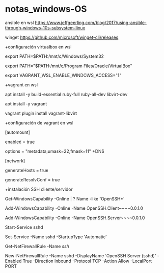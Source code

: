 # notas_windows-OS

ansible en wsl 
https://www.jeffgeerling.com/blog/2017/using-ansible-through-windows-10s-subsystem-linux

winget 
https://github.com/microsoft/winget-cli/releases

+configuración virtualbox en wsl 

export PATH=$PATH:/mnt/c/Windows/System32

export PATH="$PATH:/mnt/c/Program Files/Oracle/VirtualBox"

export VAGRANT_WSL_ENABLE_WINDOWS_ACCESS="1"

+vagrant en wsl

apt install -y build-essential ruby-full ruby-all-dev libvirt-dev

apt install -y vagrant

vagrant plugin install vagrant-libvirt

+configuración de vagrant en wsl

[automount]

enabled = true

options = "metadata,umask=22,fmask=11"
+DNS

[network]

generateHosts = true

generateResolvConf = true

+instalación SSH cliente/servidor 

Get-WindowsCapability -Online | ? Name -like 'OpenSSH*'

Add-WindowsCapability -Online -Name OpenSSH.Client~~~~0.0.1.0

Add-WindowsCapability -Online -Name OpenSSH.Server~~~~0.0.1.0

Start-Service sshd

Set-Service -Name sshd -StartupType 'Automatic'

Get-NetFirewallRule -Name *ssh*

New-NetFirewallRule -Name sshd -DisplayName 'OpenSSH Server (sshd)' -Enabled True -Direction Inbound -Protocol TCP -Action Allow -LocalPort PORT